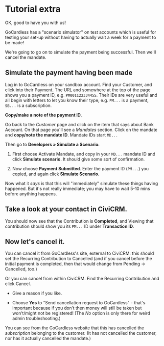 # Tutorial extra

OK, good to have you with us!

GoCardless has a "scenario simulator" on test accounts which is useful for
testing your set-up without having to actually wait a week for a payment
to be made!

We're going to go on to simulate the payment being successful. Then we'll
cancel the mandate.


## Simulate the payment having been made

Log in to GoCardless on your sandbox account. Find your Customer, and
click into their Payment. The URL and somewhere at the top of the page
shows you a payment ID, e.g. `PM001122334455`. Their IDs are very useful
and all begin with letters to let you know their type, e.g. `PM...` is
a payment, `SB...` is a subscription.

**Copy/make a note of the payment ID.**

Go back to the *Customer* page and click on the item that says about Bank
Account. On that page you'll see a *Mandates* section. Click on the
mandate and **copy/note the mandate ID**. Mandate IDs start `MD...`

Then go to **Developers » Simulate a Scenario**.

1. First choose Activate Mandate, and copy in your `MD...` mandate ID and
   click **Simulate scenario**. It should give some sort of confirmation.

2. Now choose **Payment Submitted**. Enter the payment ID (`PM...`) you
   copied, and again click **Simulate Scenario**.

Now what it *says* is that this will "immediately" simulate these things
having happened. But it's not really immediate; you may have to wait 5-10
mins before anything happens.


## Take a look at your contact in CiviCRM.

You should now see that the Contribution is **Completed**, and Viewing
that contribution should show you its `PM...` ID under **Transaction ID**.

## Now let's cancel it.

You can cancel it from GoCardless's site, external to CiviCRM: this should
set the Recurring Contribution to Cancelled (and if you cancel before the
initial payment is completed, then that would change from Pending
→ Cancelled, too.)

Or you can cancel from within CiviCRM. Find the Recurring Contribution and
click Cancel.

- Give a reason if you like.

- Choose **Yes** to "Send cancellation request to GoCardless" - that's
  important because if you don't then money will still be taken but
  won't/might not be registered! (The *No* option is only there for weird
  admin troubleshooting.)

You can see from the GoCardless website that this has cancelled the
*subscription* belonging to the customer. (It has not cancelled the
customer, nor has it actually cancelled the mandate.)
